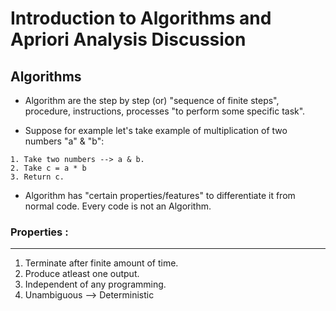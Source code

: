 # Introduction to Algorithms and Apriori Analysis Discussion 


## Algorithms

- Algorithm are the step by step (or) "sequence of finite steps", procedure, instructions, processes "to perform some specific task".

- Suppose for example let's take example of multiplication of two numbers "a" & "b":
```
1. Take two numbers --> a & b.
2. Take c = a * b
3. Return c.  
```

- Algorithm has "certain properties/features" to differentiate it from normal code. Every code is not an Algorithm.


### Properties :
<hr>

1. Terminate after finite amount of time.
2. Produce atleast one output.
3. Independent of any programming.
4. Unambiguous --> Deterministic


